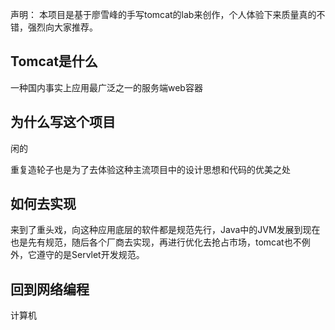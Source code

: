 声明： 本项目是基于廖雪峰的手写tomcat的lab来创作，个人体验下来质量真的不错，强烈向大家推荐。

## Tomcat是什么

一种国内事实上应用最广泛之一的服务端web容器

## 为什么写这个项目

闲的

重复造轮子也是为了去体验这种主流项目中的设计思想和代码的优美之处

## 如何去实现

来到了重头戏，向这种应用底层的软件都是规范先行，Java中的JVM发展到现在也是先有规范，随后各个厂商去实现，再进行优化去抢占市场，tomcat也不例外，它遵守的是Servlet开发规范。

## 回到网络编程

计算机
